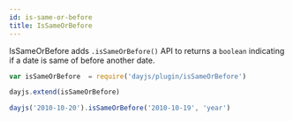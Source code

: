 ```yaml
---
id: is-same-or-before
title: IsSameOrBefore
---
```


IsSameOrBefore adds `.isSameOrBefore()` API to returns a `boolean` indicating if a date is same of before another date.

```javascript
var isSameOrBefore  = require('dayjs/plugin/isSameOrBefore')

dayjs.extend(isSameOrBefore)

dayjs('2010-10-20').isSameOrBefore('2010-10-19', 'year')
```
